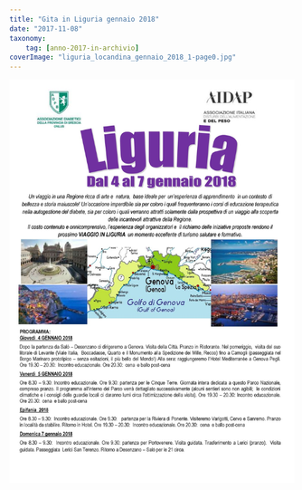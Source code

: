 ```yaml
---
title: "Gita in Liguria gennaio 2018"
date: "2017-11-08"
taxonomy: 
    tag: [anno-2017-in-archivio]
coverImage: "liguria_locandina_gennaio_2018_1-page0.jpg"
---
```


![](images/liguria_locandina_gennaio_2018_1-page0.jpg)
